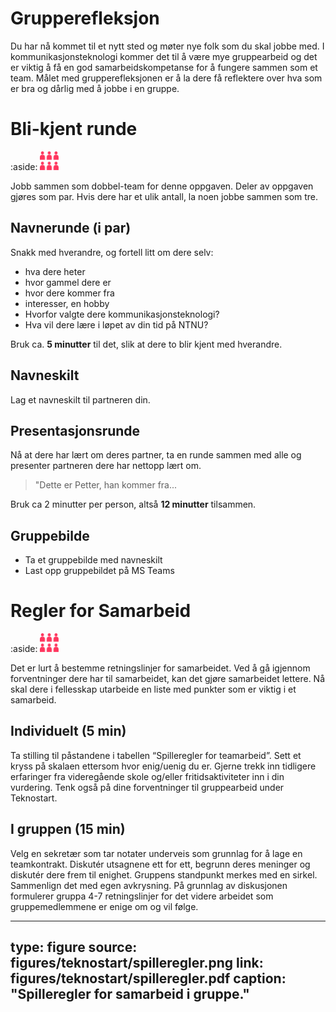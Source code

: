 # Grupperefleksjon

Du har nå kommet til et nytt sted og møter nye folk som du skal jobbe med. 
I kommunikasjonsteknologi kommer det til å være mye gruppearbeid og det er viktig å få en god samarbeidskompetanse for å fungere sammen som et team. 
Målet med grupperefleksjonen er å la dere få reflektere over hva som er bra og dårlig med å jobbe i en gruppe.



# Bli-kjent runde

:aside: <img src="figures/doubleteam.png" width="30"/>


Jobb sammen som dobbel-team for denne oppgaven. 
Deler av oppgaven gjøres som par. Hvis dere har et ulik antall, la noen jobbe sammen som tre. 


## Navnerunde (i par)

Snakk med hverandre, og fortell litt om dere selv:
- hva dere heter
- hvor gammel dere er
- hvor dere kommer fra
- interesser, en hobby
- Hvorfor valgte dere kommunikasjonsteknologi?
- Hva vil dere lære i løpet av din tid på NTNU?

Bruk ca. **5 minutter** til det, slik at dere to blir kjent med hverandre.

## Navneskilt

Lag et navneskilt til partneren din.

## Presentasjonsrunde

Nå at dere har lært om deres partner, ta en runde sammen med alle og presenter partneren dere har nettopp lært om. 

> "Dette er Petter, han kommer fra...

Bruk ca 2 minutter per person, altså **12 minutter** tilsammen.

## Gruppebilde

- Ta et gruppebilde med navneskilt
- Last opp gruppebildet på MS Teams



# Regler for Samarbeid

:aside: <img src="figures/doubleteam.png" width="30"/>


Det er lurt å bestemme retningslinjer for samarbeidet. Ved å gå igjennom forventninger dere har til samarbeidet, kan det gjøre samarbeidet lettere. Nå skal dere i fellesskap utarbeide en liste med punkter som er viktig i et samarbeid.

## Individuelt (5 min)

Ta stilling til påstandene i tabellen “Spilleregler for teamarbeid”. Sett et kryss på skalaen ettersom hvor enig/uenig du er. Gjerne trekk inn tidligere erfaringer fra videregående skole og/eller fritidsaktiviteter inn i din vurdering. Tenk også på dine forventninger til gruppearbeid under Teknostart.

## I gruppen (15 min)

Velg en sekretær som tar notater underveis som grunnlag for å lage en teamkontrakt. Diskutér utsagnene ett for ett, begrunn deres meninger og diskutér dere frem til enighet. Gruppens standpunkt merkes med en sirkel. Sammenlign det med egen avkrysning. På grunnlag av diskusjonen formulerer gruppa 4-7 retningslinjer for det videre arbeidet som gruppemedlemmene er enige om og vil følge.

---
type: figure
source: figures/teknostart/spilleregler.png
link: figures/teknostart/spilleregler.pdf
caption: "Spilleregler for samarbeid i gruppe."
---